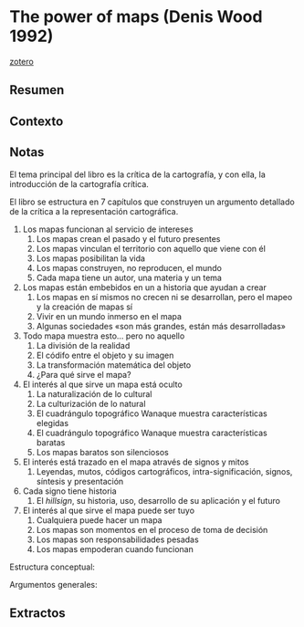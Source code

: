 # The power of maps (Denis Wood 1992)
[zotero](zotero://select/items/@wood1992)

## Resumen


## Contexto

## Notas
<!--Según el título, prefacio, epígrafe, solapa-->
El tema principal del libro es la crítica de la cartografía, y con ella, la introducción de la cartografía crítica.

<!--Según la tabla de contenido, índices, apéndices-->
El libro se estructura en 7 capítulos que construyen un argumento detallado de la crítica a la representación cartográfica.

1. Los mapas funcionan al servicio de intereses
    1. Los mapas crean el pasado y el futuro presentes
    2. Los mapas vinculan el territorio con aquello que viene con él
    3. Los mapas posibilitan la vida
    4. Los mapas construyen, no reproducen, el mundo
    5. Cada mapa tiene un autor, una materia y un tema
2. Los mapas están embebidos en un a historia que ayudan a crear
    1. Los mapas en sí mismos no crecen ni se desarrollan, pero el mapeo y la creación de mapas sí
    2. Vivir en un mundo inmerso en el mapa
    3. Algunas sociedades «son más grandes, están más desarrolladas»
3. Todo mapa muestra esto… pero no aquello
    1. La división de la realidad
    2. El códifo entre el objeto y su imagen
    3. La transformación matemática del objeto
    4. ¿Para qué sirve el mapa?
4. El interés al que sirve un mapa está oculto
    1. La naturalización de lo cultural
    2. La culturización de lo natural
    3. El cuadrángulo topográfico Wanaque muestra características elegidas
    4. El cuadrángulo topográfico Wanaque muestra características baratas
    5. Los mapas baratos son silenciosos
5. El interés está trazado en el mapa através de signos y mitos
    1. Leyendas, mutos, códigos cartográficos, intra-significación, signos, síntesis y presentación
6. Cada signo tiene historia
    1. El *hillsign*, su historia, uso, desarrollo de su aplicación y el futuro
7. El interés al que sirve el mapa puede ser tuyo
    1. Cualquiera puede hacer un mapa
    2. Los mapas son momentos en el proceso de toma de decisión
    3. Los mapas son responsabilidades pesadas
    4. Los mapas empoderan cuando funcionan

<!--según el escaneo de páginas-->
Estructura conceptual: 

<!--Según la lectura rápida-->
Argumentos generales:

<!--El libro me gustó / no me gustó porque-->


## Extractos

